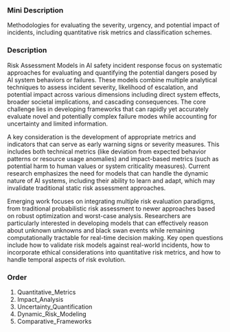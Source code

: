 ### Mini Description

Methodologies for evaluating the severity, urgency, and potential impact of incidents, including quantitative risk metrics and classification schemes.

### Description

Risk Assessment Models in AI safety incident response focus on systematic approaches for evaluating and quantifying the potential dangers posed by AI system behaviors or failures. These models combine multiple analytical techniques to assess incident severity, likelihood of escalation, and potential impact across various dimensions including direct system effects, broader societal implications, and cascading consequences. The core challenge lies in developing frameworks that can rapidly yet accurately evaluate novel and potentially complex failure modes while accounting for uncertainty and limited information.

A key consideration is the development of appropriate metrics and indicators that can serve as early warning signs or severity measures. This includes both technical metrics (like deviation from expected behavior patterns or resource usage anomalies) and impact-based metrics (such as potential harm to human values or system criticality measures). Current research emphasizes the need for models that can handle the dynamic nature of AI systems, including their ability to learn and adapt, which may invalidate traditional static risk assessment approaches.

Emerging work focuses on integrating multiple risk evaluation paradigms, from traditional probabilistic risk assessment to newer approaches based on robust optimization and worst-case analysis. Researchers are particularly interested in developing models that can effectively reason about unknown unknowns and black swan events while remaining computationally tractable for real-time decision making. Key open questions include how to validate risk models against real-world incidents, how to incorporate ethical considerations into quantitative risk metrics, and how to handle temporal aspects of risk evolution.

### Order

1. Quantitative_Metrics
2. Impact_Analysis
3. Uncertainty_Quantification
4. Dynamic_Risk_Modeling
5. Comparative_Frameworks
